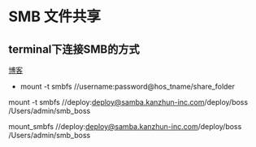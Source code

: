 # SMB 文件共享

## terminal下连接SMB的方式

[博客]('https://blog.csdn.net/youxiansanren/article/details/51581282' '')

- mount -t smbfs //username:password@hos_tname/share_folder

mount -t smbfs //deploy:deploy@samba.kanzhun-inc.com/deploy/boss /Users/admin/smb_boss

mount_smbfs //deploy:deploy@samba.kanzhun-inc.com/deploy/boss /Users/admin/smb_boss